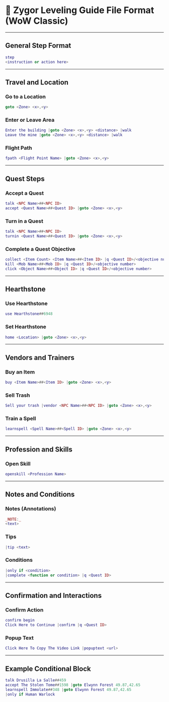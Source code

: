 # 📘 Zygor Leveling Guide File Format (WoW Classic)

---

## General Step Format

```lua
step
<instruction or action here>
```

---

## Travel and Location

### Go to a Location

```lua
goto <Zone> <x>,<y>
```

### Enter or Leave Area

```lua
Enter the building |goto <Zone> <x>,<y> <distance> |walk
Leave the mine |goto <Zone> <x>,<y> <distance> |walk
```

### Flight Path

```lua
fpath <Flight Point Name> |goto <Zone> <x>,<y>
```

---

## Quest Steps

### Accept a Quest

```lua
talk <NPC Name>##<NPC ID>
accept <Quest Name>##<Quest ID> |goto <Zone> <x>,<y>
```

### Turn in a Quest

```lua
talk <NPC Name>##<NPC ID>
turnin <Quest Name>##<Quest ID> |goto <Zone> <x>,<y>
```

### Complete a Quest Objective

```lua
collect <Item Count> <Item Name>##<Item ID> |q <Quest ID>/<objective number>
kill <Mob Name>##<Mob ID> |q <Quest ID>/<objective number>
click <Object Name>##<Object ID> |q <Quest ID>/<objective number>
```

---

## Hearthstone

### Use Hearthstone

```lua
use Hearthstone##6948
```

### Set Hearthstone

```lua
home <Location> |goto <Zone> <x>,<y>
```

---

## Vendors and Trainers

### Buy an Item

```lua
buy <Item Name>##<Item ID> |goto <Zone> <x>,<y>
```

### Sell Trash

```lua
Sell your trash |vendor <NPC Name>##<NPC ID> |goto <Zone> <x>,<y>
```

### Train a Spell

```lua
learnspell <Spell Name>##<Spell ID> |goto <Zone> <x>,<y>
```

---

## Profession and Skills

### Open Skill

```lua
openskill <Profession Name>
```

---

## Notes and Conditions

### Notes (Annotations)

```lua
_NOTE:_
<text>
```

### Tips

```lua
|tip <text>
```

### Conditions

```lua
|only if <condition>
|complete <function or condition> |q <Quest ID>
```

---

## Confirmation and Interactions

### Confirm Action

```lua
confirm begin
Click Here to Continue |confirm |q <Quest ID>
```

### Popup Text

```lua
Click Here To Copy The Video Link |popuptext <url>
```

---

## Example Conditional Block

```lua
talk Drusilla La Salle##459
accept The Stolen Tome##1598 |goto Elwynn Forest 49.87,42.65
learnspell Immolate##348 |goto Elwynn Forest 49.87,42.65
|only if Human Warlock
```
